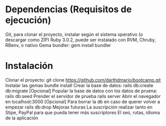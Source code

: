 # Dependencias (Requisitos de ejecución)
Git, para clonar el proyecto, instalar según el sistema operativo (o descargar como ZIP)
Ruby 3.0.2, puede ser instalado con RVM, Chruby, RBenv, o nativo
Gema bundler: gem install bundler

# Instalación
Clonar el proyecto: git clone https://github.com/darthdmario/bootcamp.git
Instalar las gemas bundle install
Crear la base de datos: rails db:create db:migrate
[Opcional] Popular la base de datos con los datos de pruena: rails db:seed
Prender el servidor de prueba rails server
Abrir el navegador en localhost:3000
[Opcional] Para borrar la db en caso de querer volver a empezar rails db:drop
Mejoras futuras
La suscripción realizar tanto en Stipe, PayPal para que pueda tener más suscriptores
El seo, rutas, idioma de la aplicación
